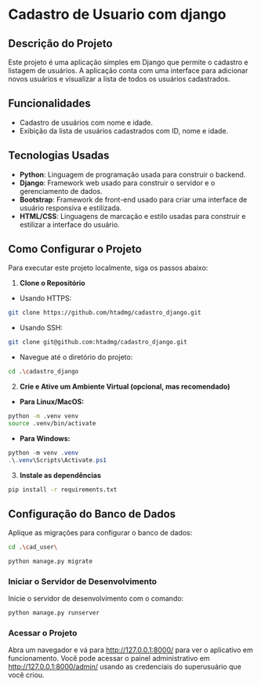 # Cadastro de Usuario com django

## Descrição do Projeto
Este projeto é uma aplicação simples em Django que permite o cadastro e listagem de usuários. A aplicação conta com uma interface para adicionar novos usuários e visualizar a lista de todos os usuários cadastrados.

## Funcionalidades
- Cadastro de usuários com nome e idade.
- Exibição da lista de usuários cadastrados com ID, nome e idade.
  
## Tecnologias Usadas
- **Python**: Linguagem de programação usada para construir o backend.
- **Django**: Framework web usado para construir o servidor e o gerenciamento de dados.
- **Bootstrap**: Framework de front-end usado para criar uma interface de usuário responsiva e estilizada.
- **HTML/CSS**: Linguagens de marcação e estilo usadas para construir e estilizar a interface do usuário.

## Como Configurar o Projeto

Para executar este projeto localmente, siga os passos abaixo:

1. **Clone o Repositório**
- Usando HTTPS:
```bash
git clone https://github.com/htadmg/cadastro_django.git
```
- Usando SSH:
```bash
git clone git@github.com:htadmg/cadastro_django.git
```
- Navegue até o diretório do projeto:
```bash
cd .\cadastro_django
```
   
2. **Crie e Ative um Ambiente Virtual (opcional, mas recomendado)**
- **Para Linux/MacOS:**
```bash
python -m .venv venv
source .venv/bin/activate
```

- **Para Windows:**
```powershell
python -m venv .venv
.\.venv\Scripts\Activate.ps1
```   
3. **Instale as dependências**
```bash
pip install -r requirements.txt
```
## Configuração do Banco de Dados

Aplique as migrações para configurar o banco de dados:
```bash
cd .\cad_user\
```
```bash
python manage.py migrate
```

### Iniciar o Servidor de Desenvolvimento

Inicie o servidor de desenvolvimento com o comando:

```bash
python manage.py runserver
```
### Acessar o Projeto
Abra um navegador e vá para http://127.0.0.1:8000/ para ver o aplicativo em funcionamento. Você pode acessar o painel administrativo em http://127.0.0.1:8000/admin/ usando as credenciais do superusuário que você criou.
